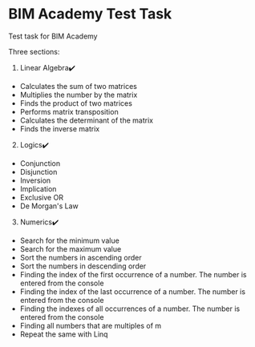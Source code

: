 # BIM Academy Test Task 
Test task for BIM Academy

Three sections:
1. Linear Algebra✔️
  * Calculates the sum of two matrices
  * Multiplies the number by the matrix
  * Finds the product of two matrices
  * Performs matrix transposition
  * Calculates the determinant of the matrix
  * Finds the inverse matrix
  
2. Logics✔️
  * Conjunction
  * Disjunction
  * Inversion
  * Implication
  * Exclusive OR
  * De Morgan's Law
  
3. Numerics✔️
  * Search for the minimum value
  * Search for the maximum value
  * Sort the numbers in ascending order
  * Sort the numbers in descending order
  * Finding the index of the first occurrence of a number. The number is entered from the console
  * Finding the index of the last occurrence of a number. The number is entered from the console
  * Finding the indexes of all occurrences of a number. The number is entered from the console
  * Finding all numbers that are multiples of m
  * Repeat the same with Linq
